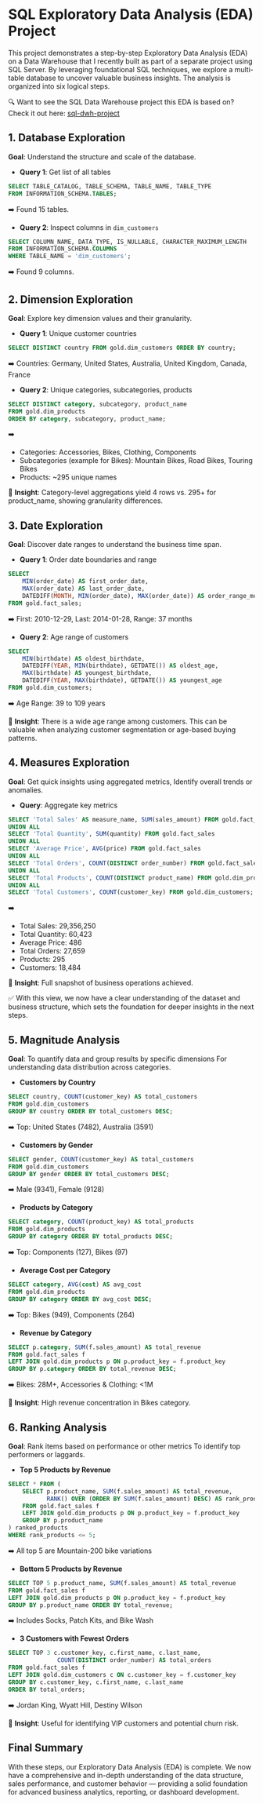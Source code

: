 # SQL Exploratory Data Analysis (EDA) Project

This project demonstrates a step-by-step Exploratory Data Analysis (EDA) on a Data Warehouse that I recently built as part of a separate project using SQL Server. By leveraging foundational SQL techniques, we explore a multi-table database to uncover valuable business insights. The analysis is organized into six logical steps.

🔍 Want to see the SQL Data Warehouse project this EDA is based on? Check it out here: [sql-dwh-project](https://github.com/devoodian/sql-dwh-project)

## 1. Database Exploration

**Goal**: Understand the structure and scale of the database.

- **Query 1**: Get list of all tables

```sql
SELECT TABLE_CATALOG, TABLE_SCHEMA, TABLE_NAME, TABLE_TYPE
FROM INFORMATION_SCHEMA.TABLES;
```

➡️ Found 15 tables.

- **Query 2**: Inspect columns in `dim_customers`

```sql
SELECT COLUMN_NAME, DATA_TYPE, IS_NULLABLE, CHARACTER_MAXIMUM_LENGTH
FROM INFORMATION_SCHEMA.COLUMNS
WHERE TABLE_NAME = 'dim_customers';
```

➡️ Found 9 columns.

## 2. Dimension Exploration

**Goal**: Explore key dimension values and their granularity.

- **Query 1**: Unique customer countries

```sql
SELECT DISTINCT country FROM gold.dim_customers ORDER BY country;
```

➡️ Countries: Germany, United States, Australia, United Kingdom, Canada, France

- **Query 2**: Unique categories, subcategories, products

```sql
SELECT DISTINCT category, subcategory, product_name
FROM gold.dim_products
ORDER BY category, subcategory, product_name;
```

➡️

- Categories: Accessories, Bikes, Clothing, Components
- Subcategories (example for Bikes): Mountain Bikes, Road Bikes, Touring Bikes
- Products: \~295 unique names

📌 **Insight**: Category-level aggregations yield 4 rows vs. 295+ for product\_name, showing granularity differences.

## 3. Date Exploration

**Goal**: Discover date ranges to understand the business time span.

- **Query 1**: Order date boundaries and range

```sql
SELECT 
    MIN(order_date) AS first_order_date,
    MAX(order_date) AS last_order_date,
    DATEDIFF(MONTH, MIN(order_date), MAX(order_date)) AS order_range_months
FROM gold.fact_sales;
```

➡️ First: 2010-12-29, Last: 2014-01-28, Range: 37 months

- **Query 2**: Age range of customers

```sql
SELECT
    MIN(birthdate) AS oldest_birthdate,
    DATEDIFF(YEAR, MIN(birthdate), GETDATE()) AS oldest_age,
    MAX(birthdate) AS youngest_birthdate,
    DATEDIFF(YEAR, MAX(birthdate), GETDATE()) AS youngest_age
FROM gold.dim_customers;
```

➡️ Age Range: 39 to 109 years

📌 **Insight**: There is a wide age range among customers. This can be valuable when analyzing customer segmentation or age-based buying patterns.

## 4. Measures Exploration

**Goal**: Get quick insights using aggregated metrics, Identify overall trends or anomalies.

- **Query**: Aggregate key metrics

```sql
SELECT 'Total Sales' AS measure_name, SUM(sales_amount) FROM gold.fact_sales
UNION ALL
SELECT 'Total Quantity', SUM(quantity) FROM gold.fact_sales
UNION ALL
SELECT 'Average Price', AVG(price) FROM gold.fact_sales
UNION ALL
SELECT 'Total Orders', COUNT(DISTINCT order_number) FROM gold.fact_sales
UNION ALL
SELECT 'Total Products', COUNT(DISTINCT product_name) FROM gold.dim_products
UNION ALL
SELECT 'Total Customers', COUNT(customer_key) FROM gold.dim_customers;
```

➡️

- Total Sales: 29,356,250
- Total Quantity: 60,423
- Average Price: 486
- Total Orders: 27,659
- Products: 295
- Customers: 18,484

📌 **Insight**: Full snapshot of business operations achieved.

✅ With this view, we now have a clear understanding of the dataset and business structure, which sets the foundation for deeper insights in the next steps.

## 5. Magnitude Analysis

**Goal**: To quantify data and group results by specific dimensions For understanding data distribution across categories.

- **Customers by Country**

```sql
SELECT country, COUNT(customer_key) AS total_customers
FROM gold.dim_customers
GROUP BY country ORDER BY total_customers DESC;
```

➡️ Top: United States (7482), Australia (3591)

- **Customers by Gender**

```sql
SELECT gender, COUNT(customer_key) AS total_customers
FROM gold.dim_customers
GROUP BY gender ORDER BY total_customers DESC;
```

➡️ Male (9341), Female (9128)

- **Products by Category**

```sql
SELECT category, COUNT(product_key) AS total_products
FROM gold.dim_products
GROUP BY category ORDER BY total_products DESC;
```

➡️ Top: Components (127), Bikes (97)

- **Average Cost per Category**

```sql
SELECT category, AVG(cost) AS avg_cost
FROM gold.dim_products
GROUP BY category ORDER BY avg_cost DESC;
```

➡️ Top: Bikes (949), Components (264)

- **Revenue by Category**

```sql
SELECT p.category, SUM(f.sales_amount) AS total_revenue
FROM gold.fact_sales f
LEFT JOIN gold.dim_products p ON p.product_key = f.product_key
GROUP BY p.category ORDER BY total_revenue DESC;
```

➡️ Bikes: 28M+, Accessories & Clothing: <1M

📌 **Insight**: High revenue concentration in Bikes category.

## 6. Ranking Analysis

**Goal**: Rank items based on performance or other metrics To identify top performers or laggards.

- **Top 5 Products by Revenue**

```sql
SELECT * FROM (
    SELECT p.product_name, SUM(f.sales_amount) AS total_revenue,
           RANK() OVER (ORDER BY SUM(f.sales_amount) DESC) AS rank_products
    FROM gold.fact_sales f
    LEFT JOIN gold.dim_products p ON p.product_key = f.product_key
    GROUP BY p.product_name
) ranked_products
WHERE rank_products <= 5;
```

➡️ All top 5 are Mountain-200 bike variations

- **Bottom 5 Products by Revenue**

```sql
SELECT TOP 5 p.product_name, SUM(f.sales_amount) AS total_revenue
FROM gold.fact_sales f
LEFT JOIN gold.dim_products p ON p.product_key = f.product_key
GROUP BY p.product_name ORDER BY total_revenue;
```

➡️ Includes Socks, Patch Kits, and Bike Wash

- **3 Customers with Fewest Orders**

```sql
SELECT TOP 3 c.customer_key, c.first_name, c.last_name,
              COUNT(DISTINCT order_number) AS total_orders
FROM gold.fact_sales f
LEFT JOIN gold.dim_customers c ON c.customer_key = f.customer_key
GROUP BY c.customer_key, c.first_name, c.last_name
ORDER BY total_orders;
```

➡️ Jordan King, Wyatt Hill, Destiny Wilson

📌 **Insight**: Useful for identifying VIP customers and potential churn risk.


##  Final Summary
With these steps, our Exploratory Data Analysis (EDA) is complete. We now have a comprehensive and in-depth understanding of the data structure, sales performance, and customer behavior — providing a solid foundation for advanced business analytics, reporting, or dashboard development.
